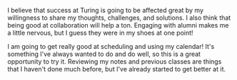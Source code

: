 I believe that success at Turing is going to be affected great by my willingness to share my thoughts, challenges, and solutions.
I also think that being good at collaboration will help a ton.
Engaging with alumni makes me a little nervous, but I guess they were in my shoes at one point!

I am going to get really good at scheduling and using my calendar! It's something I've always wanted to do and do well, so this is a great opportunity to try it.
Reviewing my notes and previous classes are things that I haven't done much before, but I've already started to get better at it.
